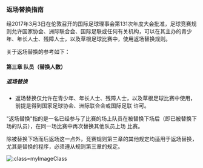 ### 返场替换指南

经2017年3月3日在伦敦召开的国际足球理事会第131次年度大会批准，足球竞赛规则允许国家协会、洲际联合会、国际足联或任何有关机构，可以在其主办的青少年、年长人士、残障人士，以及草根足球比赛中，使用返场替换规则。

关于返场替换的参考如下：

#### 第三章 队员（替换人数）

##### 返场替换

* 返场替换仅允许在青少年、年长人士、残障人士，以及草根足球比赛中使用，前提是得到国家足球协会、洲际联合会或国际足联 许可。

"返场替换"指的是一名已经参与了比赛的场上队员在被替换下场后（即已被替换下场的队员），在同一场比赛中再次替换其他队员上场 比赛。

除被替换下场而后返场这一点外，竞赛规则第三章的其他规定均适用于返场替换，尤其是替换的程序，必须遵从规则第三章的规定。

![](../vertopal_a6e2a68e5d38415d827a2cae7f5e6c13/media/image10.png ':class=myImageClass')